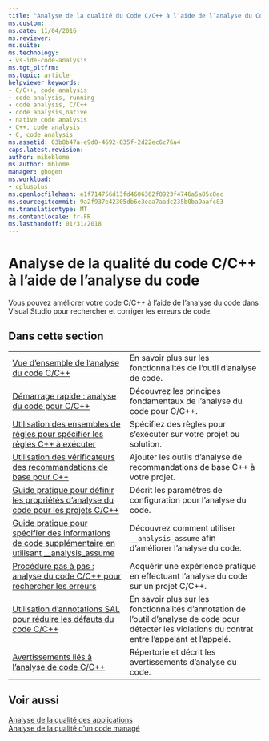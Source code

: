 ```yaml
---
title: "Analyse de la qualité du Code C/C++ à l’aide de l’analyse du Code | Documents Microsoft"
ms.custom: 
ms.date: 11/04/2016
ms.reviewer: 
ms.suite: 
ms.technology:
- vs-ide-code-analysis
ms.tgt_pltfrm: 
ms.topic: article
helpviewer_keywords:
- C/C++, code analysis
- code analysis, running
- code analysis, C/C++
- code analysis,native
- native code analysis
- C++, code analysis
- C, code analysis
ms.assetid: 03b8b47a-e9d8-4692-835f-2d22ec6c76a4
caps.latest.revision: 
author: mikeblome
ms.author: mblome
manager: ghogen
ms.workload:
- cplusplus
ms.openlocfilehash: e1f714756d13fd4606362f8923f4746a5a85c8ec
ms.sourcegitcommit: 9a2f937e42305db6e3eaa7aadc235b0ba9aafc83
ms.translationtype: MT
ms.contentlocale: fr-FR
ms.lasthandoff: 01/31/2018
---
```

# <a name="analyzing-cc-code-quality-by-using-code-analysis"></a>Analyse de la qualité du code C/C++ à l’aide de l’analyse du code
Vous pouvez améliorer votre code C/C++ à l’aide de l’analyse du code dans Visual Studio pour rechercher et corriger les erreurs de code.  
  
## <a name="in-this-section"></a>Dans cette section  
  
|||  
|-|-|  
|[Vue d’ensemble de l’analyse du code C/C++](../code-quality/code-analysis-for-c-cpp-overview.md)|En savoir plus sur les fonctionnalités de l’outil d’analyse de code.|  
|[Démarrage rapide : analyse du code pour C/C++](../code-quality/quick-start-code-analysis-for-c-cpp.md)|Découvrez les principes fondamentaux de l’analyse du code pour C/C++.|  
|[Utilisation des ensembles de règles pour spécifier les règles C++ à exécuter](../code-quality/using-rule-sets-to-specify-the-cpp-rules-to-run.md)|Spécifiez des règles pour s’exécuter sur votre projet ou solution.|  
|[Utilisation des vérificateurs des recommandations de base pour C++](../code-quality/using-the-cpp-core-guidelines-checkers.md)|Ajouter les outils d’analyse de recommandations de base C++ à votre projet.|  
|[Guide pratique pour définir les propriétés d’analyse du code pour les projets C/C++](../code-quality/how-to-set-code-analysis-properties-for-c-cpp-projects.md)|Décrit les paramètres de configuration pour l’analyse du code.|  
|[Guide pratique pour spécifier des informations de code supplémentaire en utilisant __analysis_assume](../code-quality/how-to-specify-additional-code-information-by-using-analysis-assume.md)|Découvrez comment utiliser `__analysis_assume` afin d’améliorer l’analyse du code.|  
|[Procédure pas à pas : analyse du code C/C++ pour rechercher les erreurs](../code-quality/walkthrough-analyzing-c-cpp-code-for-defects.md)|Acquérir une expérience pratique en effectuant l’analyse du code sur un projet C/C++.|  
|[Utilisation d’annotations SAL pour réduire les défauts du code C/C++](../code-quality/using-sal-annotations-to-reduce-c-cpp-code-defects.md)|En savoir plus sur les fonctionnalités d’annotation de l’outil d’analyse de code pour détecter les violations du contrat entre l’appelant et l’appelé.|  
|[Avertissements liés à l’analyse de code C/C++](../code-quality/code-analysis-for-c-cpp-warnings.md)|Répertorie et décrit les avertissements d’analyse du code.|  
  
## <a name="see-also"></a>Voir aussi  
 [Analyse de la qualité des applications](../code-quality/analyzing-application-quality-by-using-code-analysis-tools.md)   
 [Analyse de la qualité d’un code managé](../code-quality/analyzing-managed-code-quality-by-using-code-analysis.md)